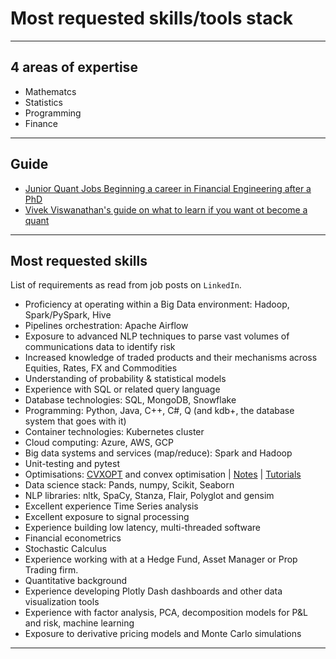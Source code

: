 # Most requested skills/tools stack
***

## 4 areas of expertise
- Mathematcs
- Statistics
- Programming
- Finance
***

## Guide
- [Junior Quant Jobs Beginning a career in Financial Engineering after a PhD](https://www.quantstart.com/articles/Junior-Quant-Jobs-Beginning-a-career-in-Financial-Engineering-after-a-PhD/)
- [Vivek Viswanathan's guide on what to learn if you want ot become a quant](https://www.linkedin.com/feed/update/urn:li:activity:7067564654025142272/)
***

## Most requested skills
List of requirements as read from job posts on `LinkedIn`.
- Proficiency at operating within a Big Data environment: Hadoop, Spark/PySpark, Hive
- Pipelines orchestration: Apache Airflow
- Exposure to advanced NLP techniques to parse vast volumes of communications data to identify risk
- Increased knowledge of traded products and their mechanisms across Equities, Rates, FX and Commodities
- Understanding of probability & statistical models 
- Experience with SQL or related query language
- Database technologies: SQL, MongoDB, Snowflake
- Programming: Python, Java, C++, C#, Q (and kdb+, the database system that goes with it)
- Container technologies: Kubernetes cluster
- Cloud computing: Azure, AWS, GCP
- Big data systems and services (map/reduce): Spark and Hadoop
- Unit-testing and pytest
- Optimisations: [CVXOPT](https://cvxopt.org/userguide/index.html) and convex optimisation | [Notes](https://drive.google.com/drive/u/1/folders/1tipTva-bmZQhiu2jvub4BQq0W46RUII-) | [Tutorials](https://github.com/kyaiooiayk/Awesome-Optimisation-Notes)
- Data science stack: Pands, numpy, Scikit, Seaborn
- NLP libraries: nltk, SpaCy, Stanza, Flair, Polyglot and gensim
- Excellent experience Time Series analysis
- Excellent exposure to signal processing
- Experience building low latency, multi-threaded software
- Financial econometrics
- Stochastic Calculus
- Experience working with at a Hedge Fund, Asset Manager or Prop Trading firm.
- Quantitative background
- Experience developing Plotly Dash dashboards and other data visualization tools
- Experience with factor analysis, PCA, decomposition models for P&L and risk, machine learning
- Exposure to derivative pricing models and Monte Carlo simulations
***
